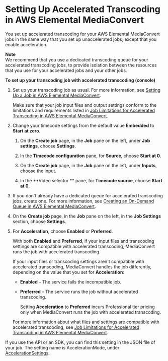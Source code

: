 # Setting Up Accelerated Transcoding in AWS Elemental MediaConvert<a name="setting-up-accelerated-transcoding"></a>

You set up accelerated transcoding for your AWS Elemental MediaConvert jobs in the same way that you set up unaccelerated jobs, except that you enable acceleration\.

**Note**  
We recommend that you use a dedicated transcoding queue for your accelerated transcoding jobs, to provide isolation between the resources that you use for your accelerated jobs and your other jobs\.

**To set up your transcoding job with accelerated transcoding \(console\)**

1. Set up your transcoding job as usual\. For more information, see [Setting Up a Job in AWS Elemental MediaConvert](setting-up-a-job.md)\.

   Make sure that your job input files and output settings conform to the limitations and requirements listed in [Job Limitations for Accelerated Transcoding in AWS Elemental MediaConvert](job-requirements.md)\.

1. Change your timecode settings from the default value **Embedded** to **Start at zero**\.

   1. On the **Create job** page, in the **Job** pane on the left, under **Job settings**, choose **Settings**\.

   1. In the **Timecode configuration** pane, for **Source**, choose **Start at 0**\.

   1. On the **Create job** page, in the **Job** pane on the left, under **Inputs**, choose the input\.

   1. In the **Video selector ** pane, for **Timecode source**, choose **Start at 0**\.

1. If you don't already have a dedicated queue for accelerated transcoding jobs, create one\. For more information, see [Creating an On\-Demand Queue in AWS Elemental MediaConvert](creating-queues.md)\.

1. On the **Create job** page, in the **Job** pane on the left, in the **Job Settings** section, choose **Settings**\.

1. For **Acceleration**, choose **Enabled** or **Preferred**\.

   With both **Enabled** and **Preferred**, if your input files and transcoding settings are compatible with accelerated transcoding, MediaConvert runs the job with accelerated transcoding\. 

   If your input files or transcoding settings aren't compatible with accelerated transcoding, MediaConvert handles the job differently, depending on the value that you set for **Acceleration**:
   + **Enabled** – The service fails the incompatible job\.
   + **Preferred** – The service runs the job without accelerated transcoding\.

     Setting **Acceleration** to **Preferred** incurs Professional tier pricing only when MediaConvert runs the job with accelerated transcoding\.

   For more information about what files and settings are compatible with accelerated transcoding, see [Job Limitations for Accelerated Transcoding in AWS Elemental MediaConvert](job-requirements.md)\.

If you use the API or an SDK, you can find this setting in the JSON file of your job\. The setting name is AccelerationMode, under [AccelerationSettings](https://docs.aws.amazon.com/mediaconvert/latest/apireference/jobs.html#jobs-prop-createjobrequest-accelerationsetting)\.